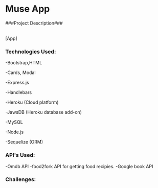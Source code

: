 
<h1>Muse App</h1>



###Project Description### <br><br>




[App]


<h3>Technologies Used:</h3>

-Bootstrap,HTML

-Cards, Modal

-Express.js

-Handlebars 

-Heroku (Cloud platform)

-JawsDB (Heroku database add-on)

-MySQL 

-Node.js 

-Sequelize (ORM)



<h3>API's Used:</h3>
-Omdb API
-food2fork API for getting food recipies.
-Google book API

<h3>Challenges:</h3>